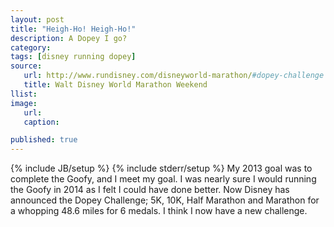 ```yaml
---
layout: post
title: "Heigh-Ho! Heigh-Ho!"
description: A Dopey I go?
category:
tags: [disney running dopey]
source:
   url: http://www.rundisney.com/disneyworld-marathon/#dopey-challenge
   title: Walt Disney World Marathon Weekend
llist:
image:
   url:
   caption:

published: true
---
```


{% include JB/setup %}
{% include stderr/setup %}
My 2013 goal was to complete the Goofy, and I meet my goal. I was nearly sure I would running the Goofy in 2014 as I felt I could have done better. Now Disney has announced the Dopey Challenge; 5K, 10K, Half Marathon and Marathon for a whopping 48.6 miles for 6 medals. I think I now have a new challenge.
